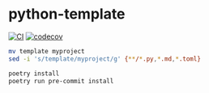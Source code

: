 # python-template

[![CI][ci-badge]][ci-url]
[![codecov][cov-badge]][cov-url]

```bash
mv template myproject
sed -i 's/template/myproject/g' {**/*.py,*.md,*.toml}
```

```bash
poetry install
poetry run pre-commit install
```

[ci-badge]: https://github.com/maxmouchet/python-template/workflows/CI/badge.svg
[ci-url]: https://github.com/maxmouchet/python-template/actions?query=workflow%3ACI

[cov-badge]: https://codecov.io/gh/maxmouchet/python-template/branch/master/graph/badge.svg
[cov-url]: https://codecov.io/gh/maxmouchet/python-template
